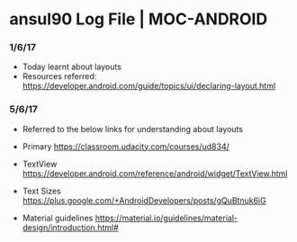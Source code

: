 # ansul90 Log File | MOC-ANDROID

### 1/6/17

* Today learnt about layouts
* Resources referred: https://developer.android.com/guide/topics/ui/declaring-layout.html

### 5/6/17

* Referred to the below links for understanding about layouts

* Primary
https://classroom.udacity.com/courses/ud834/
* TextView
https://developer.android.com/reference/android/widget/TextView.html
* Text Sizes
https://plus.google.com/+AndroidDevelopers/posts/gQuBtnuk6iG
* Material guidelines
https://material.io/guidelines/material-design/introduction.html#